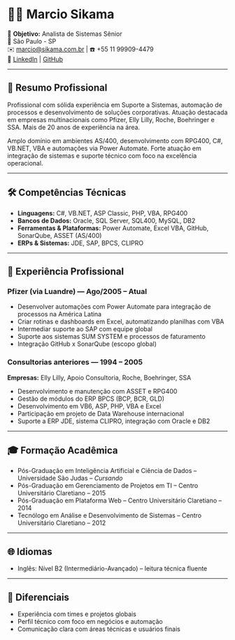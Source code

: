 # 👨‍💼 Marcio Sikama

🎯 **Objetivo:** Analista de Sistemas Sênior  
📍 São Paulo - SP  
✉️ marcio@sikama.com.br | ☎️ +55 11 99909-4479  
🔗 [LinkedIn](https://linkedin.com/in/marciosikama) | [GitHub](https://github.com/marciosikama)

---

## 🧾 Resumo Profissional

Profissional com sólida experiência em Suporte a Sistemas, automação de processos e desenvolvimento de soluções corporativas. Atuação destacada em empresas multinacionais como Pfizer, Elly Lilly, Roche, Boehringer e SSA. Mais de 20 anos de experiência na área.

Amplo domínio em ambientes AS/400, desenvolvimento com RPG400, C#, VB.NET, VBA e automações via Power Automate. Forte atuação em integração de sistemas e suporte técnico com foco na excelência operacional.

---

## 🛠️ Competências Técnicas

- **Linguagens:** C#, VB.NET, ASP Classic, PHP, VBA, RPG400  
- **Bancos de Dados:** Oracle, SQL Server, SQL400, MySQL, DB2  
- **Ferramentas & Plataformas:** Power Automate, Excel VBA, GitHub, SonarQube, ASSET (AS/400)  
- **ERPs & Sistemas:** JDE, SAP, BPCS, CLIPRO

---

## 💼 Experiência Profissional

### Pfizer (via Luandre) — Ago/2005 – Atual

- Desenvolver automações com Power Automate para integração de processos na América Latina  
- Criar rotinas e dashboards em Excel, automatizando planilhas com VBA  
- Intermediar suporte ao SAP com equipe global  
- Suporte aos sistemas SUM SYSTEM e processos de faturamento  
- Integração GitHub x SonarQube (escopo global)

### Consultorias anteriores — 1994 – 2005  
**Empresas:** Elly Lilly, Apoio Consultoria, Roche, Boehringer, SSA

- Desenvolvimento e manutenção com ASSET e RPG400  
- Gestão de módulos do ERP BPCS (BCP, BCR, GLD)  
- Desenvolvimento em VB6, ASP, PHP, VBA e Excel  
- Participação em projeto de Data Warehouse internacional  
- Suporte a ERP JDE, sistema CLIPRO, integração com Oracle e DB2

---

## 🎓 Formação Acadêmica

- Pós-Graduação em Inteligência Artificial e Ciência de Dados – Universidade São Judas – *Cursando*  
- Pós-Graduação em Gerenciamento de Projetos em TI – Centro Universitário Claretiano – 2015  
- Pós-Graduação em Plataforma Web – Centro Universitário Claretiano – 2014  
- Tecnólogo em Análise e Desenvolvimento de Sistemas – Centro Universitário Claretiano – 2012

---

## 🌐 Idiomas

- Inglês: Nível B2 (Intermediário-Avançado) – leitura técnica fluente

---

## 🚀 Diferenciais

- Experiência com times e projetos globais  
- Perfil técnico com foco em negócios e automação  
- Comunicação clara com áreas técnicas e usuários finais
